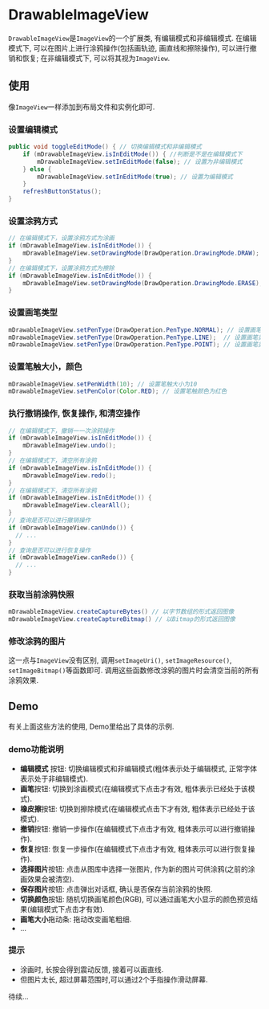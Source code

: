 # DrawableImageView



`DrawableImageView`是`ImageView`的一个扩展类, 有编辑模式和非编辑模式. 在编辑模式下, 可以在图片上进行涂鸦操作(包括画轨迹, 画直线和擦除操作), 可以进行撤销和恢复; 在非编辑模式下, 可以将其视为`ImageView`.



## 使用

像`ImageView`一样添加到布局文件和实例化即可.



### 设置编辑模式

```java
public void toggleEditMode() { // 切换编辑模式和非编辑模式
    if (mDrawableImageView.isInEditMode()) { //判断是不是在编辑模式下
		mDrawableImageView.setInEditMode(false); // 设置为非编辑模式
	} else {
		mDrawableImageView.setInEditMode(true); // 设置为编辑模式
  	}
  	refreshButtonStatus();
}
```

### 设置涂鸦方式

```java
// 在编辑模式下，设置涂鸦方式为涂画
if (mDrawableImageView.isInEditMode()) { 
	mDrawableImageView.setDrawingMode(DrawOperation.DrawingMode.DRAW);
}
// 在编辑模式下，设置涂鸦方式为擦除
if (mDrawableImageView.isInEditMode()) {
	mDrawableImageView.setDrawingMode(DrawOperation.DrawingMode.ERASE);
}
```

### 设置画笔类型

```java
mDrawableImageView.setPenType(DrawOperation.PenType.NORMAL); // 设置画笔类型为普通，即画轨迹
mDrawableImageView.setPenType(DrawOperation.PenType.LINE); 	// 设置画笔类型为画线
mDrawableImageView.setPenType(DrawOperation.PenType.POINT); // 设置画笔类型为画点
```

### 设置笔触大小，颜色

```java
mDrawableImageView.setPenWidth(10); // 设置笔触大小为10
mDrawableImageView.setPenColor(Color.RED); // 设置笔触颜色为红色
```

### 执行撤销操作, 恢复操作, 和清空操作

```java
// 在编辑模式下，撤销一一次涂鸦操作
if (mDrawableImageView.isInEditMode()) {
	mDrawableImageView.undo();
}
// 在编辑模式下，清空所有涂鸦
if (mDrawableImageView.isInEditMode()) {
	mDrawableImageView.redo();
}
// 在编辑模式下，清空所有涂鸦
if (mDrawableImageView.isInEditMode()) {
	mDrawableImageView.clearAll();
}
// 查询是否可以进行撤销操作
if (mDrawableImageView.canUndo()) {
  // ...
}
// 查询是否可以进行恢复操作
if (mDrawableImageView.canRedo()) {
  // ...
}
```

### 获取当前涂鸦快照

```java
mDrawableImageView.createCaptureBytes() // 以字节数组的形式返回图像
mDrawableImageView.createCaptureBitmap() // 以Bitmap的形式返回图像
```

### 修改涂鸦的图片

这一点与`ImageView`没有区别, 调用`setImageUri()`, `setImageResource()`, `setImageBitmap()`等函数即可.  调用这些函数修改涂鸦的图片时会清空当前的所有涂鸦效果.



## Demo

有关上面这些方法的使用, Demo里给出了具体的示例.

### demo功能说明

- **编辑模式** 按钮: 切换编辑模式和非编辑模式(粗体表示处于编辑模式, 正常字体表示处于非编辑模式).
- **画笔**按钮:  切换到涂画模式(在编辑模式下点击才有效, 粗体表示已经处于该模式).
- **橡皮擦**按钮: 切换到擦除模式(在编辑模式点击下才有效, 粗体表示已经处于该模式).
- **撤销**按钮: 撤销一步操作(在编辑模式下点击才有效, 粗体表示可以进行撤销操作).
- **恢复**按钮: 恢复一步操作(在编辑模式下点击才有效, 粗体表示可以进行恢复操作).
- **选择图片**按钮: 点击从图库中选择一张图片, 作为新的图片可供涂鸦(之前的涂画效果会被清空).
- **保存图片**按钮: 点击弹出对话框, 确认是否保存当前涂鸦的快照.
- **切换颜色**按钮: 随机切换画笔颜色(RGB), 可以通过画笔大小显示的颜色预览结果(编辑模式下点击才有效).
- **画笔大小**拖动条: 拖动改变画笔粗细.
- ...

### 提示

- 涂画时, 长按会得到震动反馈, 接着可以画直线.
- 但图片太长, 超过屏幕范围时,可以通过2个手指操作滑动屏幕.



待续...


